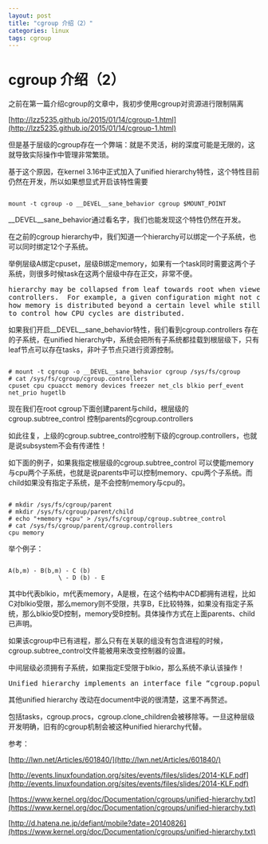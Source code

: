 ```yaml
---
layout: post
title: "cgroup 介绍（2）"
categories: linux 
tags: cgroup
---
```

cgroup 介绍（2）
==============
之前在第一篇介绍cgroup的文章中，我初步使用cgroup对资源进行限制隔离

[http://lzz5235.github.io/2015/01/14/cgroup-1.html](http://lzz5235.github.io/2015/01/14/cgroup-1.html)

但是基于层级的cgroup存在一个弊端：就是不灵活，树的深度可能是无限的，这就导致实际操作中管理非常繁琐。

基于这个原因，在kernel 3.16中正式加入了unified  hierarchy特性，这个特性目前仍然在开发，所以如果想显式开启该特性需要

<pre><code>
mount -t cgroup -o __DEVEL__sane_behavior cgroup $MOUNT_POINT
</code></pre>

__DEVEL__sane_behavior通过看名字，我们也能发现这个特性仍然在开发。

在之前的cgroup hierarchy中，我们知道一个hierarchy可以绑定一个子系统，也可以同时绑定12个子系统。


举例层级A绑定cpuset，层级B绑定memory，如果有一个task同时需要这两个子系统，则很多时候task在这两个层级中存在正交，非常不便。

<pre>
hierarchy may be collapsed from leaf towards root when viewed from specific
controllers.  For example, a given configuration might not care about
how memory is distributed beyond a certain level while still wanting
to control how CPU cycles are distributed.
</pre>

如果我们开启__DEVEL__sane_behavior特性，我们看到cgroup.controllers 存在的子系统，在unified hierarchy中，系统会把所有子系统都挂载到根层级下，只有leaf节点可以存在tasks，非叶子节点只进行资源控制。

<pre><code>
# mount -t cgroup -o __DEVEL__sane_behavior cgroup /sys/fs/cgroup
# cat /sys/fs/cgroup/cgroup.controllers
cpuset cpu cpuacct memory devices freezer net_cls blkio perf_event net_prio hugetlb
</code></pre>

现在我们在root cgroup下面创建parent与child，根层级的cgroup.subtree_control 控制parents的cgroup.controllers

如此往复，上级的cgroup.subtree_control控制下级的cgroup.controllers，也就是说subsystem不会有传递性！

如下面的例子，如果我指定根层级的cgroup.subtree_control 可以使能memory与cpu两个子系统，也就是说parents中可以控制memory、cpu两个子系统。而child如果没有指定子系统，是不会控制memory与cpu的。

<pre><code>
# mkdir /sys/fs/cgroup/parent
# mkdir /sys/fs/cgroup/parent/child
# echo "+memory +cpu" > /sys/fs/cgroup/cgroup.subtree_control
# cat /sys/fs/cgroup/parent/cgroup.controllers
cpu memory
</code></pre>

举个例子：

<pre><code>
A(b,m) - B(b,m) - C (b)
              \ - D (b) - E
</code></pre>

其中b代表blkio，m代表memory，A是根，在这个结构中ACD都拥有进程，比如C对blkio受限，那么memory则不受限，共享B，E比较特殊，如果没有指定子系统，那么blkio受D控制，memory受B控制。具体操作方式在上面parents、child已声明。

如果该cgroup中已有进程，那么只有在关联的组没有包含进程的时候，cgroup.subtree_control文件能被用来改变控制器的设置。

中间层级必须拥有子系统，如果指定E受限于blkio，那么系统不承认该操作！

<pre>
Unified hierarchy implements an interface file “cgroup.populated”which can be used to monitor whether the cgroup’s subhierarchy has tasks in it or not. Its value is 0 if there is no task in the cgroup and its descendants; otherwise, 1. poll and [id]notify events are triggered when the value changes.
</pre>

其他unified hierarchy 改动在document中说的很清楚，这里不再赘述。

包括tasks，cgroup.procs，cgroup.clone_children会被移除等。一旦这种层级开发明确，旧有的cgroup机制会被这种unified hierarchy代替。

 


参考：

[http://lwn.net/Articles/601840/](http://lwn.net/Articles/601840/)

[http://events.linuxfoundation.org/sites/events/files/slides/2014-KLF.pdf](http://events.linuxfoundation.org/sites/events/files/slides/2014-KLF.pdf)

[https://www.kernel.org/doc/Documentation/cgroups/unified-hierarchy.txt](https://www.kernel.org/doc/Documentation/cgroups/unified-hierarchy.txt)

[http://d.hatena.ne.jp/defiant/mobile?date=20140826](https://www.kernel.org/doc/Documentation/cgroups/unified-hierarchy.txt)